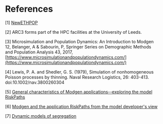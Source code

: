 # References

[1] [NewETHPOP](http://www.ethpop.org/)

[2] ARC3 forms part of the HPC facilities at the University of Leeds.

[3] Microsimulation and Population Dynamics: An Introduction to Modgen 12, Belanger, A & Sabourin, P, Springer Series on Demographic Methods and Population Analysis 43, 2017, [https://www.microsimulationandpopulationdynamics.com/](https://www.microsimulationandpopulationdynamics.com/)

[4] Lewis, P. A. and Shedler, G. S. (1979), Simulation of nonhomogeneous Poisson processes by thinning. Naval Research Logistics, 26: 403-413. doi:10.1002/nav.3800260304

[5] [General characteristics of Modgen applications--exploring the model RiskPaths](https://www.statcan.gc.ca/eng/microsimulation/modgen/new/chap3/chap3)

[6] [Modgen and the application RiskPaths from the model developer's view](https://www.statcan.gc.ca/eng/microsimulation/modgen/new/chap4/chap4)

[7] [Dynamic models of segregation](https://www.tandfonline.com/doi/abs/10.1080/0022250X.1971.9989794)
